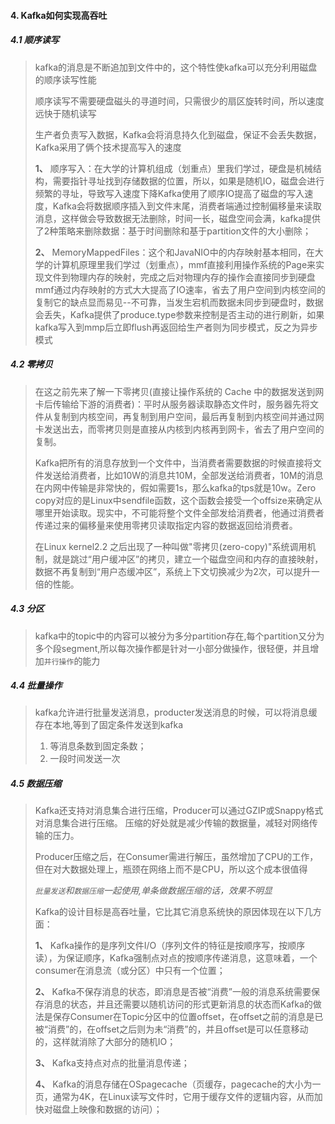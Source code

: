 #### 4. Kafka如何实现高吞吐

##### 4.1 顺序读写

> kafka的消息是不断追加到文件中的，这个特性使kafka可以充分利用磁盘的顺序读写性能
>
> 顺序读写不需要硬盘磁头的寻道时间，只需很少的扇区旋转时间，所以速度远快于随机读写
>
> 生产者负责写入数据，Kafka会将消息持久化到磁盘，保证不会丢失数据，Kafka采用了俩个技术提高写入的速度
>
> **1、** 顺序写入：在大学的计算机组成（划重点）里我们学过，硬盘是机械结构，需要指针寻址找到存储数据的位置，所以，如果是随机IO，磁盘会进行频繁的寻址，导致写入速度下降Kafka使用了顺序IO提高了磁盘的写入速度，Kafka会将数据顺序插入到文件末尾，消费者端通过控制偏移量来读取消息，这样做会导致数据无法删除，时间一长，磁盘空间会满，kafka提供了2种策略来删除数据：基于时间删除和基于partition文件的大小删除；
>
> **2、** MemoryMappedFiles：这个和JavaNIO中的内存映射基本相同，在大学的计算机原理里我们学过（划重点），mmf直接利用操作系统的Page来实现文件到物理内存的映射，完成之后对物理内存的操作会直接同步到硬盘mmf通过内存映射的方式大大提高了IO速率，省去了用户空间到内核空间的复制它的缺点显而易见--不可靠，当发生宕机而数据未同步到硬盘时，数据会丢失，Kafka提供了produce.type参数来控制是否主动的进行刷新，如果kafka写入到mmp后立即flush再返回给生产者则为同步模式，反之为异步模式

##### 4.2 零拷贝

> 在这之前先来了解一下零拷贝(直接让操作系统的 Cache 中的数据发送到网卡后传输给下游的消费者)：平时从服务器读取静态文件时，服务器先将文件从复制到内核空间，再复制到用户空间，最后再复制到内核空间并通过网卡发送出去，而零拷贝则是直接从内核到内核再到网卡，省去了用户空间的复制。
>
> Kafka把所有的消息存放到一个文件中，当消费者需要数据的时候直接将文件发送给消费者，比如10W的消息共10M，全部发送给消费者，10M的消息在内网中传输是非常快的，假如需要1s，那么kafka的tps就是10w。Zero copy对应的是Linux中sendfile函数，这个函数会接受一个offsize来确定从哪里开始读取。现实中，不可能将整个文件全部发给消费者，他通过消费者传递过来的偏移量来使用零拷贝读取指定内容的数据返回给消费者。
>
> 在Linux kernel2.2 之后出现了一种叫做"零拷贝(zero-copy)"系统调用机制，就是跳过“用户缓冲区”的拷贝，建立一个磁盘空间和内存的直接映射，数据不再复制到“用户态缓冲区”，系统上下文切换减少为2次，可以提升一倍的性能。

##### 4.3 分区

> kafka中的topic中的内容可以被分为多分partition存在,每个partition又分为多个段segment,所以每次操作都是针对一小部分做操作，很轻便，并且增加`并行操作`的能力

##### 4.4 批量操作

> kafka允许进行批量发送消息，producter发送消息的时候，可以将消息缓存在本地,等到了固定条件发送到kafka
>
> 1. 等消息条数到固定条数；
> 2. 一段时间发送一次

##### 4.5 数据压缩

> Kafka还支持对消息集合进行压缩，Producer可以通过GZIP或Snappy格式对消息集合进行压缩。
> 压缩的好处就是减少传输的数据量，减轻对网络传输的压力。
>
> Producer压缩之后，在Consumer需进行解压，虽然增加了CPU的工作，但在对大数据处理上，瓶颈在网络上而不是CPU，所以这个成本很值得
>
> *`批量发送`和`数据压缩`一起使用,单条做数据压缩的话，效果不明显*
>
> Kafka的设计目标是高吞吐量，它比其它消息系统快的原因体现在以下几方面：
>
> **1、** Kafka操作的是序列文件I/O（序列文件的特征是按顺序写，按顺序读），为保证顺序，Kafka强制点对点的按顺序传递消息，这意味着，一个consumer在消息流（或分区）中只有一个位置；
>
> **2、** Kafka不保存消息的状态，即消息是否被“消费”一般的消息系统需要保存消息的状态，并且还需要以随机访问的形式更新消息的状态而Kafka的做法是保存Consumer在Topic分区中的位置offset，在offset之前的消息是已被“消费”的，在offset之后则为未“消费”的，并且offset是可以任意移动的，这样就消除了大部分的随机IO；
>
> **3、** Kafka支持点对点的批量消息传递；
>
> **4、** Kafka的消息存储在OSpagecache（页缓存，pagecache的大小为一页，通常为4K，在Linux读写文件时，它用于缓存文件的逻辑内容，从而加快对磁盘上映像和数据的访问）；